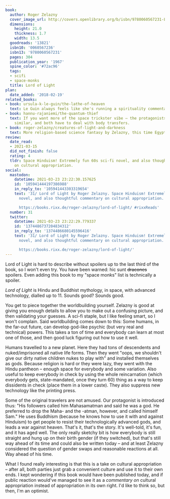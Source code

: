 ```yaml
---
book:
  author: Roger Zelazny
  cover_image_url: http://covers.openlibrary.org/b/isbn/9780060567231-L.jpg
  dimensions:
    height: 21.0
    thickness: 1.7
    width: 13.5
  goodreads: '13821'
  isbn10: '0060567236'
  isbn13: '9780060567231'
  pages: 304
  publication_year: '1967'
  spine_color: '#72ac96'
  tags:
  - scifi
  - space-monks
  title: Lord of Light
plan:
  date_added: '2018-02-19'
related_books:
- book: ursula-k-le-guin/the-lathe-of-heaven
  text: Le Guin always feels like she's running a spirituality commentary in space.
- book: hannu-rajaniemi/the-quantum-thief
  text: If you want more of the space trickster vibe – the protagonists feel very
    similar, and both have to deal with body transfers.
- book: roger-zelazny/creatures-of-light-and-darkness
  text: More religion-based science fantasy by Zelazny, this time Egyptian.
review:
  date_read:
  - 2021-03-15
  did_not_finish: false
  rating: 4
  tldr: Space Hinduism! Extremely fun 60s sci-fi novel, and also thoughtful commentary
    on cultural appropriation.
social:
  mastodon:
    datetime: 2021-03-23 23:22:30.157625
    id: '105941444197386988'
    in_reply_to: '105941443303319654'
    text: '31/ Lord of Light by Roger Zelazny. Space Hinduism! Extremely fun 60s sci-fi
      novel, and also thoughtful commentary on cultural appropriation.

      https://books.rixx.de/roger-zelazny/lord-of-light/ #rixxReads'
  number: 31
  twitter:
    datetime: 2021-03-23 23:22:29.779337
    id: '1374486737204834312'
    in_reply_to: '1374486680145596416'
    text: '31/ Lord of Light by Roger Zelazny. Space Hinduism! Extremely fun 60s sci-fi
      novel, and also thoughtful commentary on cultural appropriation.

      https://books.rixx.de/roger-zelazny/lord-of-light/'
---
```


Lord of Light is hard to describe without spoilers up to the last third of the book, so I won't even try. You have been
warned: hic sunt ~~dracones~~ spoilers. Even adding this book to my "space monks" list is technically a spoiler.

*Lord of Light* is Hindu and Buddhist mythology, in space, with advanced technology, dialled up to 11. Sounds good?
Sounds good.

You get to piece together the worldbuilding yourself. Zelazny is good at giving you enough details to allow you to make
out a confusing picture, and then validating your guesses. A sci-fi staple, but I like feeling smart, so I won't
complain. Said worldbuilding comes down to this: Some humans, in the far-out future, can develop god-like psychic (but
very real and technical) powers. This takes a ton of time and everybody can learn at most one of those, and then good
luck figuring out how to use it well.

Humans travelled to a new planet. Here they had tons of descendents and nuked/imprisoned all native life forms. Then
they went "oops, we shouldn't give our dirty native children nukes to play with" and installed themselves as gods.
Because religion is hard or they were lazy, they went with the Hindu pantheon – enough space for everybody and some
variation. Also useful to keep everybody in check by using the whole reincarnation (which everybody gets,
state-mandated, once they turn 60) thing as a way to keep dissidents in check (place them in a lower caste). They also
suppress new technology like the printing press.

Some of the original travelers are not amused. Our protagonist is introduced thus: "His followers called him
Mahasamatman and said he was a god. He preferred to drop the Maha- and the -atman, however, and called himself Sam."
He uses Buddhism (because he knows how to use it with and against Hinduism) to get people to resist their
technologically advanced gods, and leads a war against heaven. That's it, that's the story. It's well-told, it's fun,
and it has aged well. The only really sketchy bit is how everybody is still straight and hung up on their birth
gender (if they switched), but that's still way ahead of its time and could also be written today – and at least Zelazny
considered the question of gender swaps and reasonable reactions at all. Way ahead of his time.

What I found really interesting is that this is a take on cultural appropriation – after all, both parties just grab a
convenient culture and use it to their own ends. I kept wondering if this book would have been published today, and if
public reaction would've managed to see it as a *commentary on* cultural appropriation instead of appropriation in its
own right. I'd like to think so, but then, I'm an optimist.
